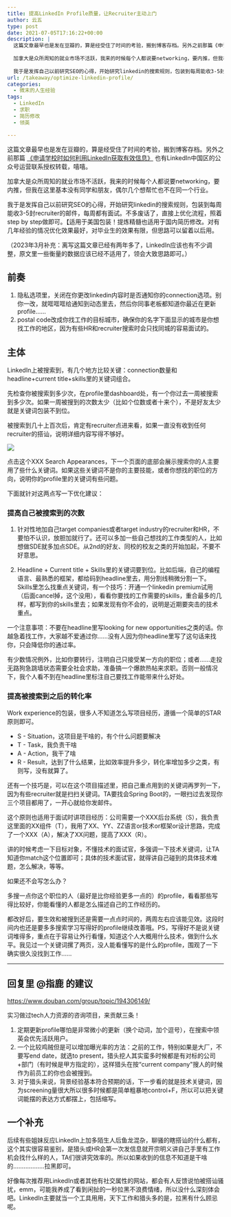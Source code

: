 ```yaml
---
title: 提高LinkedIn Profile质量，让Recruiter主动上门
author: 云五
type: post
date: 2021-07-05T17:16:22+00:00
description: |
  这篇文章最早也是发在豆瓣的，算是经受住了时间的考验，搬到博客存档。另外之前那篇《申请学校时如何利用LinkedIn获取有效信息》也有LinkedIn中国区的公众号运营联系授权转载，嘻嘻。
  
  加拿大是众所周知的就业市场不活跃，我来的时候每个人都说要networking，要内推，但我在这里基本没有同学和朋友，偶尔几个想帮忙也不在同一个行业。
  
  我于是发挥自己以前研究SEO的心得，开始研究linkedin的搜索规则，包装到每周能收3-5封recruiter的邮件，每周都有面试。不多废话了，直接上优化流程，照着step by step做即可。【适用于美国包装！提炼精髓也适用于国内简历修改。对有几年经验的情况优化效果最好，对毕业生的效果有限，但思路可以留着以后用。
url: /takeaway/optimize-linkedin-profile/
categories:
  - 微末的人生经验
tags:
  - LinkedIn
  - 求职
  - 简历修改
  - 领英

---
```

这篇文章最早也是发在豆瓣的，算是经受住了时间的考验，搬到博客存档。另外之前那篇 [《申请学校时如何利用LinkedIn获取有效信息》](/takeaway/use-linkedin-efficiently/) 也有LinkedIn中国区的公众号运营联系授权转载，嘻嘻。

加拿大是众所周知的就业市场不活跃，我来的时候每个人都说要networking，要内推，但我在这里基本没有同学和朋友，偶尔几个想帮忙也不在同一个行业。

我于是发挥自己以前研究SEO的心得，开始研究linkedin的搜索规则，包装到每周能收3-5封recruiter的邮件，每周都有面试。不多废话了，直接上优化流程，照着step by step做即可。【适用于美国包装！提炼精髓也适用于国内简历修改。对有几年经验的情况优化效果最好，对毕业生的效果有限，但思路可以留着以后用。

（2023年3月补充：离写这篇文章已经有两年多了，LinkedIn应该也有不少调整，原文里一些衡量的数据应该已经不适用了，领会大致思路即可。）

## 前奏

  1. 隐私选项里，关闭在你更改linkedin内容时是否通知你的connection选项。别你一改，就哐哐哐给通知到动态里去，然后你同事老板都知道你最近在更新profile……
  2. postal code改成你找工作的目标城市，确保你的名字下面显示的城市是你想找工作的地区，因为有些HR和recruiter搜索时会只找同城的容易面试的。

## 主体

LinkedIn上被搜索到，有几个地方比较关键：connection数量和headline+current title+skills里的关键词组合。

先检查你被搜索到多少次，在profile里dashboard处，有一个你过去一周被搜索到多少次。如果一周被搜到的次数太少（比如个位数或者十来个），不是好友太少就是关键词包装不到位。

被搜索到几十上百次后，肯定有recruiter点进来看，如果一直没有收到任何recruiter的搭讪，说明详细内容写得不够好。

![](https://media.go5.dev/go5media/media_attachments/files/106/613/996/309/471/655/original/bd90183fc34e2ff4.png)

点击这个XXX Search Appearances，下一个页面的底部会展示搜索你的人主要用了些什么关键词。如果这些关键词不是你的主要技能，或者你想找的职位的方向，说明你的profile里的关键词有些问题。

下面就针对这两点写一下优化建议：

### 提高自己被搜索到的次数

  1. 针对性地加自己target companies或者target industry的recruiter和HR，不要怕不认识，放胆加就行了。还可以多加一些自己想找的工作类型的人，比如想做SDE就多加点SDE。从2nd的好友、同校的校友之类的开始加起，不要不好意思。

  2. Headline + Current title + Skills里的关键词要到位。比如后端，自己的编程语言、最熟悉的框架，都给码到headline里去，用分割线稍微分割一下。Skills里怎么找重点关键词，有一个技巧：开通一个linkedin premium试用（后面cancel掉，这个没用），看看你要找的工作需要的skills，重合最多的几样，都写到你的skills里去；如果发现有你不会的，说明是近期要突击的技术重点。

一个注意事项：不要在headline里写looking for new opportunities之类的话。你越急着找工作，大家越不爱通过你……没有人因为你headline里写了这句话来找你，只会降低你的通过率。

有少数情况例外，比如你要转行，注明自己只接受某一方向的职位；或者……走投无路狗急跳墙状态需要全社会求助，准备搞一个爆款热帖来求职。否则一般情况下，我个人看不到在headline里标注自己要找工作能带来什么好处。

### 提高被搜索到之后的转化率

Work experience的包装，很多人不知道怎么写项目经历，遵循一个简单的STAR原则即可。

  * S - Situation，这项目是干啥的，有个什么问题要解决
  * T - Task，我负责干啥
  * A - Action，我干了啥
  * R - Result，达到了什么结果，比如效率提升多少，转化率增加多少之类，有则写，没有就算了。

还有一个技巧是，可以在这个项目描述里，把自己重点用到的关键词再罗列一下，因为有些recruiter就是扫扫关键词。TA要找会Spring Boot的，一眼扫过去发现你三个项目都用了，一开心就给你发邮件。

这个原则也适用于面试时讲项目经历：公司需要一个XXX后台系统（S），我负责这里面的XX组件（T），我用了XX、YY、ZZ语言or技术or框架or设计思路，完成了一个XXX（A），解决了XX问题，提高了XXX（R）。

讲的时候考虑一下目标对象，不懂技术的面试官，多强调一下技术关键词，让TA知道你match这个位置即可；具体的技术面试官，就得讲自己碰到的具体技术难题，怎么解决，等等。

如果还不会写怎么办？

多搜一点你这个职位的人（最好是比你经验更多一点的）的profile，看看那些写得比较好，你能看懂的人都是怎么描述自己的工作经历的。

都改好后，要生效和被搜到还是需要一点点时间的，两周左右应该能见效。这段时间内也还是要多多搜索学习写得好的profile继续改善哦。PS，写得好不是说关键词堆得多，重点在于容易让外行看懂，知道这个人大概用什么技术，做到什么水平。我见过一个关键词摞了两页，没人能看懂写的是什么的profile，围观了一下确实很久没找到工作……

* * *

## 回复里 @指鹿 的建议

https://www.douban.com/group/topic/194306149/

实习做过tech人力资源的咨询项目，来贡献三条！

  1. 定期更新profile哪怕是非常微小的更新（换个动词，加个逗号），在搜索中领英会优先活跃用户。 
  2. 一个比较鸡贼但是可以增加曝光率的方法：之前的工作，特别如果是大厂，不要写end date，就选to present，猎头挖人其实蛮多时候都是有对标的公司+部门（有时候是甲方指定的），这样猎头在按“current company"搜人的时候作为前员工的你也会被搜到。
  3. 对于猎头来说，背景经验基本符合预期的话，下一步看的就是技术关键词，因为screening量很大所以很多时候都是简单粗暴地control+F，所以可以把关键词能摆的表达方式都摆上，包括缩写。

## 一个补充

后续有些姐妹反应LinkedIn上加多陌生人后鱼龙混杂，聊骚的瞎搭讪的什么都有，这个其实很容易鉴别，是猎头或HR会第一次发信息就开宗明义讲自己手里有工作机会找什么样的人，TA们很讲究效率的。所以如果收到的信息不知道是干啥的………………拉黑即可。

好像每次推荐用LinkedIn或者其他有社交属性的网站，都会有人反馈说怕被搭讪骚扰，emm，可能我养成了看到闲扯的一秒拉黑不浪费情绪，所以没什么深刻体会吧。LinkedIn主要就当一个工具用用，天下工作和猎头多的是，拉黑有什么顾忌呢。
